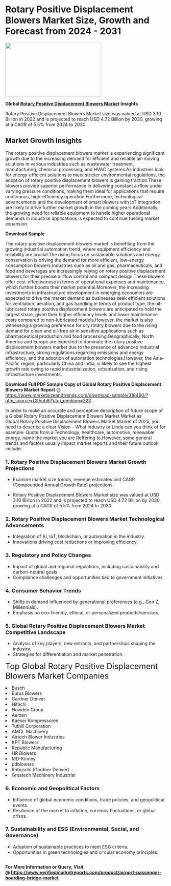 <H1>Rotary Positive Displacement Blowers Market Size, Growth and Forecast from 2024 - 2031</H1><img class="aligncenter size-medium wp-image-584254" src="https://thirdeyenews.in/wp-content/uploads/2024/09/Global-Market-Research-300x168.jpeg" alt="" width="300" height="168" /><p><strong>Global&nbsp;<a href="https://www.marketsizeandtrends.com/download-sample/318490/?utm_source=Github8j?utm_medium=223">Rotary Positive Displacement Blowers Market</a> Insights</strong></p><p>Rotary Positive Displacement Blowers Market size was valued at USD 3.10 Billion in 2022 and is projected to reach USD 4.72 Billion by 2030, growing at a CAGR of 5.5% from 2024 to 2030.</p><p><h2>Market Growth Insights</h2> <p>The rotary positive displacement blowers market is experiencing significant growth due to the increasing demand for efficient and reliable air-moving solutions in various industries such as wastewater treatment, manufacturing, chemical processing, and HVAC systems.As industries look for energy-efficient solutions to meet stricter environmental regulations, the adoption of rotary positive displacement blowers is gaining traction.These blowers provide superior performance in delivering constant airflow under varying pressure conditions, making them ideal for applications that require continuous, high-efficiency operation.Furthermore, technological advancements and the development of smart blowers with IoT integration are likely to drive further market growth in the coming years.Additionally, the growing need for reliable equipment to handle higher operational demands in industrial applications is expected to continue fueling market expansion.</p> <p><strong>Download Sample</strong></p> <p>The rotary positive displacement blowers market is benefiting from the growing industrial automation trend, where equipment efficiency and reliability are crucial.The rising focus on sustainable solutions and energy conservation is driving the demand for more efficient, low-energy consumption blowers.Industries such as oil and gas, pharmaceuticals, and food and beverages are increasingly relying on rotary positive displacement blowers for their precise airflow control and compact design.These blowers offer cost-effectiveness in terms of operational expenses and maintenance, which further boosts their market potential.Moreover, the increasing investments in infrastructure development in emerging economies are expected to drive the market demand as businesses seek efficient solutions for ventilation, aeration, and gas handling.In terms of product type, the oil-lubricated rotary positive displacement blowers are anticipated to hold the largest share, given their higher efficiency levels and lower maintenance costs compared to non-lubricated models.However, the market is also witnessing a growing preference for dry rotary blowers due to the rising demand for clean and oil-free air in sensitive applications such as pharmaceutical production and food processing.Geographically, North America and Europe are expected to dominate the rotary positive displacement blowers market due to the presence of advanced industrial infrastructure, strong regulations regarding emissions and energy efficiency, and the adoption of automation technologies.However, the Asia-Pacific region, particularly China and India, is likely to see the highest growth rate owing to rapid industrialization, urbanization, and rising infrastructure investments.<p><span class=""><strong>Download Full PDF Sample Copy of Global Rotary Positive Displacement Blowers Market Report</strong> @ <a href="https://www.marketsizeandtrends.com/download-sample/318490/?utm_source=Github8j?utm_medium=223" target="_blank">https://www.marketsizeandtrends.com/download-sample/318490/?utm_source=Github8j?utm_medium=223</a></span></p><p>In order to make an accurate and perceptive description of future scope of a Global&nbsp;Rotary Positive Displacement Blowers Market Market as Global&nbsp;Rotary Positive Displacement Blowers Market Market of 2025, you need to describe a clear Vision &ndash; What Industry or Linda can you think of for example: Quote from a Technology, healthcare, automotive, renewable energy, name the market you are Reffering to.However, some general trends and factors usually impact market reports and their future outlook include:</p><h3>1.&nbsp;<strong>Rotary Positive Displacement Blowers Market Growth Projections</strong></h3><ul><li>Examine market size trends, revenue estimates and CAGR (Compounded Annual Growth Rate) projections.</li><li><p>Rotary Positive Displacement Blowers Market size was valued at USD 3.10 Billion in 2022 and is projected to reach USD 4.72 Billion by 2030, growing at a CAGR of 5.5% from 2024 to 2030.</p></li></ul><h3>2.&nbsp;<strong>Rotary Positive Displacement Blowers Market Technological Advancements</strong></h3><ul><li>Integration of AI, IoT, blockchain, or automation in the industry.</li><li>Innovations driving cost reductions or improving efficiency.</li></ul><h3>3.&nbsp;<strong>Regulatory and Policy Changes</strong></h3><ul><li>Impact of global and regional regulations, including sustainability and carbon-neutral goals.</li><li>Compliance challenges and opportunities tied to government initiatives.</li></ul><h3>4.&nbsp;<strong>Consumer Behavior Trends</strong></h3><ul><li>Shifts in demand influenced by generational preferences (e.g., Gen Z, Millennials).</li><li>Emphasis on eco-friendly, ethical, or personalized products/services.</li></ul><h3>5.&nbsp;<strong>Global Rotary Positive Displacement Blowers Market Competitive Landscape</strong></h3><ul><li>Analysis of key players, new entrants, and partnerships shaping the industry.</li><li>Strategies for differentiation and market penetration.</li></ul><p data-pm-slice="1 1 []"><span style="color: inherit; font-family: inherit; font-size: 25px;">Top Global Rotary Positive Displacement Blowers Market Companies</span></p><div class="" data-test-id=""><p><li>Busch</li><li> Eurus Blowers</li><li> Gardner Denver</li><li> Hitachi</li><li> Howden Group</li><li> Aerzen</li><li> Kaeser Kompressoren</li><li> Tuthill Corporation</li><li> AMCL Machinery</li><li> Airtech Blower Industries</li><li> KPT Blowers</li><li> Republic Manufacturing</li><li> HR Blowers</li><li> MD-Kinney</li><li> pdblowers</li><li> Robuschi (Gardner Denver)</li><li> Greatech Machinery Industrial</li></p></div><h3>6.&nbsp;<strong>Economic and Geopolitical Factors</strong></h3><ul><li>Influence of global economic conditions, trade policies, and geopolitical events.</li><li>Resilience of the market to inflation, currency fluctuations, or global crises.</li></ul><h3>7.&nbsp;<strong>Sustainability and ESG (Environmental, Social, and Governance)</strong></h3><ul><li>Adoption of sustainable practices to meet ESG criteria.</li><li>Opportunities in green technologies and circular economy principles.</li></ul><h2><strong style="font-size: 14px;">For More Information or Query, Visit @&nbsp;</strong><a style="background-color: #ffffff; font-size: 14px;" href="https://www.marketsizeandtrends.com/report/rotary-positive-displacement-blowers-market/" target="_blank">https://www.verifiedmarketreports.com/product/airport-passenger-boarding-bridge-market</a></h2>